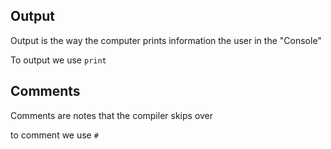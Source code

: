 ## Output

Output is the way the computer prints information the user in the "Console"

To output we use `print`

## Comments

Comments are notes that the compiler skips over

to comment we use `#`